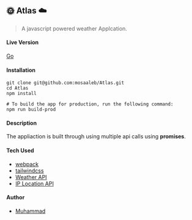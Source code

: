 ## :sun_with_face: Atlas :cloud:

> A javascript powered weather Applcation.

#### Live Version
[Go](https://xenodochial-carson-49ee2c.netlify.com/)

#### Installation
```
git clone git@github.com:mosaaleb/Atlas.git
cd Atlas
npm install

# To build the app for production, run the following command:
npm run build-prod
```

#### Description
The appliaction is built through using multiple api calls using **promises**.

#### Tech Used
- [webpack](https://webpack.js.org/)
- [tailwindcss](https://tailwindcss.com/)
- [Weather API](https://openweathermap.org/api)
- [IP Location API](https://geoipify.whoisxmlapi.com/api)

#### Author
- [Muhammad](https://github.com/mosaaleb)
